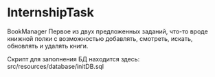 # InternshipTask
BookManager
Первое из двух предложенных заданий, что-то вроде книжной полки
с возможностью добавлять, смотреть, искать, обновлять и удалять книги.

Скрипт для заполнения БД находится здесь: src/resources/database/initDB.sql
